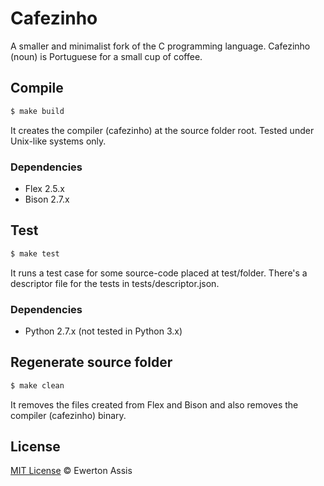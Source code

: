 # Cafezinho

A smaller and minimalist fork of the C programming language. Cafezinho (noun)
is Portuguese for a small cup of coffee.

## Compile

   ```sh
   $ make build
   ```

It creates the compiler (cafezinho) at the source folder root. Tested under
Unix-like systems only.

### Dependencies

 * Flex 2.5.x
 * Bison 2.7.x

## Test

   ```sh
   $ make test
   ```

It runs a test case for some source-code placed at test/folder. There's a
descriptor file for the tests in tests/descriptor.json.

### Dependencies

 * Python 2.7.x (not tested in Python 3.x)

## Regenerate source folder

   ```sh
   $ make clean
   ```

It removes the files created from Flex and Bison and also removes the compiler
(cafezinho) binary.

## License

[MIT License](http://earaujoassis.mit-license.org/) &copy; Ewerton Assis
